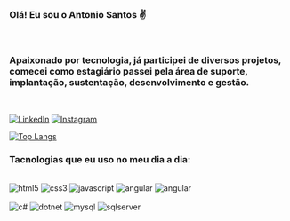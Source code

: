 ### Olá! Eu sou o Antonio Santos ✌️
<br>

### Apaixonado por tecnologia, já participei de diversos projetos, comecei como estagiário passei pela área de suporte, implantação, sustentação, desenvolvimento e gestão. 

<br>

[![LinkedIn](https://img.shields.io/badge/LinkedIn-0077B5?style=for-the-badge&logo=linkedin&logoColor=white
)](https://www.linkedin.com/in/antonio-santos-731a39141/) [![Instagram](https://img.shields.io/badge/Instagram-E4405F?style=for-the-badge&logo=instagram&logoColor=white)](https://www.instagram.com/oantonio.br/) 

[![Top Langs](https://github-readme-stats.vercel.app/api/top-langs/?username=antonio-henrigo&layout=compact&theme=dracula)](https://github.com/anuraghazra/github-readme-stats)

### Tacnologias que eu uso no meu dia a dia:

<div style="display: inline_block;"><br/>
    <img alt="html5" src="https://img.shields.io/badge/HTML5-E34F26?style=for-the-badge&logo=html5&logoColor=white">
    <img alt="css3" src="https://img.shields.io/badge/CSS3-1572B6?style=for-the-badge&logo=css3&logoColor=white">
    <img alt="javascript" src="https://img.shields.io/badge/JavaScript-F7DF1E?style=for-the-badge&logo=javascript&logoColor=black">
    <img alt="angular" src="https://img.shields.io/badge/Angular-DD0031?style=for-the-badge&logo=angular&logoColor=white">
    <img alt="angular" src="https://img.shields.io/badge/React-20232A?style=for-the-badge&logo=react&logoColor=61DAFB">
    
</div>
<div style="display: inline_block;"><br/>
    <img alt="c#" src="https://img.shields.io/badge/C%23-239120?style=for-the-badge&logo=c-sharp&logoColor=white">
    <img alt="dotnet" src="https://img.shields.io/badge/.NET-5C2D91?style=for-the-badge&logo=.net&logoColor=white">
    <img alt="mysql" src="https://img.shields.io/badge/MySQL-00000F?style=for-the-badge&logo=mysql&logoColor=white">   
    <img alt="sqlserver" src="https://img.shields.io/badge/Microsoft_SQL_Server-CC2927?style=for-the-badge&logo=microsoft-sql-server&logoColor=white">   
</div>

